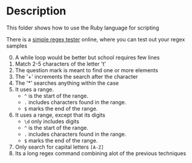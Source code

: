 # Description

This folder shows how to use the Ruby language for scripting

There is a [simple regex tester](https://rubular.com/) online, where you can test out
your regex samples

0. A while loop would be better but school requires few lines
1. Match 2-5 characters of the letter 't'
2. The question mark is meant to find one or more elements
3. The '+' increments the search after the character
4. The '*' searches anything within the case
5. It uses a range.
    - `^` is the start of the range.
    - `.` includes characters found in the range.
    - `$` marks the end of the range.
6. It uses a range, except that its digits
    - `\d` only includes digits
    - `^` is the start of the range.
    - `.` includes characters found in the range.
    - `$` marks the end of the range.
7. Only search for capital letters `[A-Z]`
100. Its a long regex command combining alot of the previous techniques
